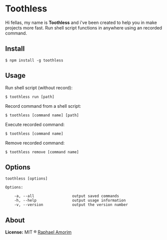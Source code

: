 # Toothless

Hi fellas, my name is **Toothless** and i've been created to help you in make projects more fast. Run shell script functions in anywhere using an recorded command.

## Install

    $ npm install -g toothless

## Usage

Run shell script (without record):

    $ toothless run [path]

Record command from a shell script:

    $ toothless [command name] [path]

Execute recorded command:

    $ toothless [command name]

Remove recorded command:

    $ toothless remove [command name]


## Options

    toothless [options]

    Options:

        -a, --all                 output saved commands
        -h, --help                output usage information
        -v, --version             output the version number


## About

**License:** MIT ® [Raphael Amorim](https://github.com/raphamorim)
